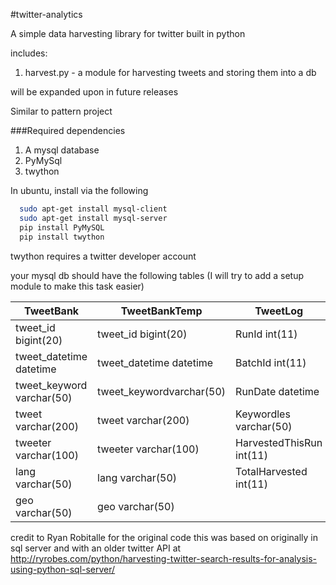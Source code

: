#twitter-analytics

A simple data harvesting library for twitter built in python

includes:

1. harvest.py - a module for harvesting tweets and storing them into a db

will be expanded upon in future releases

Similar to pattern project

###Required dependencies

1. A mysql database
2. PyMySql
3. twython

In ubuntu, install via the following

``` bash
  sudo apt-get install mysql-client
  sudo apt-get install mysql-server
  pip install PyMySQL
  pip install twython
```

twython requires a twitter developer account

your mysql db should have the following tables (I will try to add a setup module
to make this task easier)

TweetBank                |TweetBankTemp           |TweetLog
-------------------------|------------------------|--------
tweet_id bigint(20)      |tweet_id bigint(20)     |RunId int(11)
tweet_datetime datetime  |tweet_datetime datetime |BatchId int(11)
tweet_keyword varchar(50)|tweet_keywordvarchar(50)|RunDate datetime
tweet varchar(200)       |tweet varchar(200)      |Keywordles varchar(50)
tweeter varchar(100)     |tweeter varchar(100)    |HarvestedThisRun int(11)
lang varchar(50)         |lang varchar(50)        |TotalHarvested int(11)
geo varchar(50)          |geo varchar(50)         |

credit to Ryan Robitalle for the original code this was based on originally in
sql server and with an older twitter API at
http://ryrobes.com/python/harvesting-twitter-search-results-for-analysis-using-python-sql-server/
